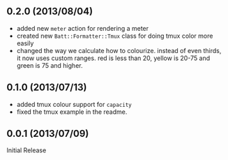 0.2.0 (2013/08/04)
---

 * added new `meter` action for rendering a meter
 * created new `Batt::Formatter::Tmux` class for doing tmux color more easily
 * changed the way we calculate how to colourize. instead of even thirds, it now
   uses custom ranges. red is less than 20, yellow is 20-75 and green is 75 and higher.

0.1.0 (2013/07/13)
---

 * added tmux colour support for `capacity`
 * fixed the tmux example in the readme.

0.0.1 (2013/07/09)
---

Initial Release
